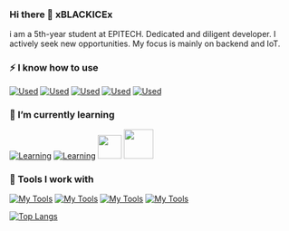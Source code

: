 ### Hi there 👋 xBLACKICEx
i am a 5th-year student at EPITECH. Dedicated and diligent developer. I actively seek new opportunities. My focus is mainly on backend and IoT.
 
### ⚡ I know how to use
[![Used](https://skillicons.dev/icons?i=flutter)](https://flutter.dev/)
[![Used](https://skillicons.dev/icons?i=c)](https://en.wikipedia.org/wiki/C_(programming_language))
[![Used](https://skillicons.dev/icons?i=cpp)](https://en.wikipedia.org/wiki/C%2B%2B)
[![Used](https://skillicons.dev/icons?i=python)](https://www.python.org/)
[![Used](https://skillicons.dev/icons?i=docker)](https://www.docker.com/)

### 💾 I’m currently learning   
[![Learning](https://skillicons.dev/icons?i=rust)](https://www.rust-lang.org)
[![Learning](https://skillicons.dev/icons?i=nix)](https://nixos.org/)
[<img height="42" width="42" src="https://cdn.simpleicons.org/espressif"/>](https://www.espressif.com/en/products/socs/esp32)
[<img height="52" width="52" src="https://cdn.simpleicons.org/stmicroelectronics"/>](https://en.wikipedia.org/wiki/STM32)

### 🔧 Tools I work with   
[![My Tools](https://skillicons.dev/icons?i=vscode)](https://code.visualstudio.com/)
[![My Tools](https://skillicons.dev/icons?i=idea)](https://www.jetbrains.com/idea/)
[![My Tools](https://skillicons.dev/icons?i=linux)](https://en.wikipedia.org/wiki/Linux)
[![My Tools](https://skillicons.dev/icons?i=arduino)](https://fr.wikipedia.org/wiki/Arduino)

[![Top Langs](https://github-readme-stats.vercel.app/api/top-langs/?username=xBLACKICEx&layout=compact&theme=transparent)](https://github.com/anuraghazra/github-readme-stats)
